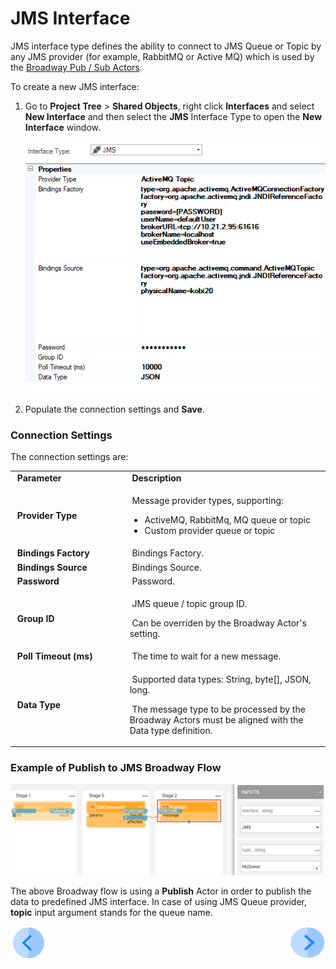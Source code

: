 # JMS Interface

JMS interface type defines the ability to connect to JMS Queue or Topic by any JMS provider (for example, RabbitMQ or Active MQ) which is used by the [Broadway Pub / Sub Actors](/articles/19_Broadway/actors/05_db_actors.md).

To create a new JMS interface:

1. Go to **Project Tree** > **Shared Objects**, right click **Interfaces** and select **New Interface** and then select the **JMS** Interface Type to open the **New Interface** window.

   ![image](images/jms_1.png)

2. Populate the connection settings and **Save**.

### Connection Settings

The connection settings are:

<table>
<tbody>
<tr>
<td width="300pxl">&nbsp;<strong>Parameter</strong></td>
<td width="600pxl">&nbsp;<strong>Description</strong></td>
</tr>
<tr>
<td>&nbsp;<strong>Provider Type</strong></td>
<td>
<p>&nbsp;Message provider types, supporting:</p>
<ul>
<li>ActiveMQ, RabbitMq, MQ queue or topic</li>
<li>Custom provider queue or topic</li>
</ul>
</td>
</tr>
<tr>
<td>&nbsp;<strong>Bindings Factory&nbsp;</strong></td>
<td>&nbsp;Bindings Factory.</td>
</tr>
<tr>
<td>&nbsp;<strong>Bindings Source</strong></td>
<td>&nbsp;Bindings Source.</td>
</tr>
<tr>
<td>&nbsp;<strong>Password</strong></td>
<td>&nbsp;Password.</td>
</tr>
<tr>
<td>&nbsp;<strong>Group ID</strong></td>
<td>
<p>&nbsp;JMS queue / topic group ID.</p>
<p>&nbsp;Can be overriden by the Broadway Actor's setting.&nbsp;</p>
</td>
</tr>
<tr>
<td>&nbsp;<strong>Poll Timeout (ms)</strong></td>
<td>&nbsp;The time to wait for a new message.</td>
</tr>
<tr>
<td><strong>&nbsp;Data Type</strong></td>
<td>
<p>&nbsp;Supported data types: String, byte[], JSON, long.</p>
<p>&nbsp;The message type to be processed by the Broadway Actors must be aligned with the Data type definition.</p>
</td>
</tr>
</tbody>
</table>

### Example of Publish to JMS Broadway Flow

![image](images/jms_2.PNG)

The above Broadway flow is using a **Publish** Actor in order to publish the data to predefined JMS interface. In case of using JMS Queue provider,  **topic** input argument stands for the queue name.



[![Previous](/articles/images/Previous.png)](03_kafka_interface.md)[<img align="right" width="60" height="54" src="/articles/images/Next.png">](05_HTTP_interface.md) 

